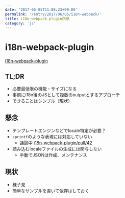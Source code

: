 ```yaml
---
date: '2017-06-05T11:08:23+09:00'
permalink: '/entry/2017/06/05/i18n-webpack/'
title: i18n-webpack-plugin所感
category: 'js'
---
```


# i18n-webpack-plugin

[i18n-webpack-plugin](https://github.com/webpack-contrib/i18n-webpack-plugin)

## TL;DR

- 必要最低限の機能・サイズになる
- 事前にi18n後のJSとして複数のoutputとするアプローチ
- できることはシンプル（現状）

## 懸念

- テンプレートエンジンなどでlocale特定が必要？
- `sprintf`のような表現には対応していない
  - 議論中
    [i18n-webpack-plugin/pull/42](https://github.com/webpack-contrib/i18n-webpack-plugin/pull/42)
- 読み込むlocaleファイルの生成には関与しない
  - 手動でJSONは作成、メンテナンス

## 現状

- 様子見
- 簡単なサンプルを書いて依存はしておく
